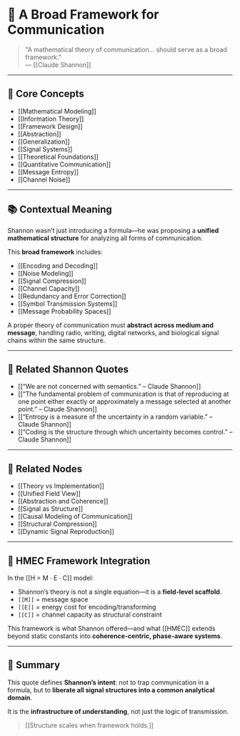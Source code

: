 # 📐 A Broad Framework for Communication

> "A mathematical theory of communication... should serve as a broad framework."  
> — [[Claude Shannon]]

---

## 🧠 Core Concepts

- [[Mathematical Modeling]]
- [[Information Theory]]
- [[Framework Design]]
- [[Abstraction]]
- [[Generalization]]
- [[Signal Systems]]
- [[Theoretical Foundations]]
- [[Quantitative Communication]]
- [[Message Entropy]]
- [[Channel Noise]]

---

## 📚 Contextual Meaning

Shannon wasn’t just introducing a formula—he was proposing a **unified mathematical structure** for analyzing all forms of communication.

This **broad framework** includes:

- [[Encoding and Decoding]]
- [[Noise Modeling]]
- [[Signal Compression]]
- [[Channel Capacity]]
- [[Redundancy and Error Correction]]
- [[Symbol Transmission Systems]]
- [[Message Probability Spaces]]

A proper theory of communication must **abstract across medium and message**, handling radio, writing, digital networks, and biological signal chains within the same structure.

---

## 🔗 Related Shannon Quotes

- [[“We are not concerned with semantics.” – Claude Shannon]]
- [[“The fundamental problem of communication is that of reproducing at one point either exactly or approximately a message selected at another point.” – Claude Shannon]]
- [[“Entropy is a measure of the uncertainty in a random variable.” – Claude Shannon]]
- [[“Coding is the structure through which uncertainty becomes control.” – Claude Shannon]]

---

## 📂 Related Nodes

- [[Theory vs Implementation]]
- [[Unified Field View]]
- [[Abstraction and Coherence]]
- [[Signal as Structure]]
- [[Causal Modeling of Communication]]
- [[Structural Compression]]
- [[Dynamic Signal Reproduction]]

---

## 🧬 HMEC Framework Integration

In the [[H = M · E · C]] model:

- Shannon’s theory is not a single equation—it is a **field-level scaffold**.
- `[[M]]` = message space  
- `[[E]]` = energy cost for encoding/transforming  
- `[[C]]` = channel capacity as structural constraint  

This framework is what Shannon offered—and what [[HMEC]] extends beyond static constants into **coherence-centric, phase-aware systems**.

---

## 🧩 Summary

This quote defines **Shannon’s intent**: not to trap communication in a formula, but to **liberate all signal structures into a common analytical domain**.

It is the **infrastructure of understanding**, not just the logic of transmission.

> [[Structure scales when framework holds.]]
